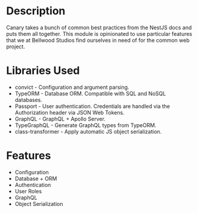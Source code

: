 # Description

Canary takes a bunch of common best practices from the NestJS docs and puts them all together. This module is opinionated to use particular features that we at Bellwood Studios find ourselves in need of for the common web project.

# Libraries Used

* convict - Configuration and argument parsing.
* TypeORM - Database ORM. Compatible with SQL and NoSQL databases.
* Passport - User authentication. Credentials are handled via the Authorization header via JSON Web Tokens.
* GraphQL - GraphQL + Apollo Server.
* TypeGraphQL - Generate GraphQL types from TypeORM.
* class-transformer - Apply automatic JS object serialization.

# Features

* Configuration
* Database + ORM
* Authentication
* User Roles
* GraphQL
* Object Serialization